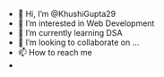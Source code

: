 - 👋 Hi, I’m @KhushiGupta29
- 👀 I’m interested in Web Development 
- 🌱 I’m currently learning DSA 
- 💞️ I’m looking to collaborate on ...
- 📫 How to reach me
- 

<!---
KhushiGupta29/KhushiGupta29 is a ✨ special ✨ repository because its `README.md` (this file) appears on your GitHub profile.
You can click the Preview link to take a look at your changes.
--->
